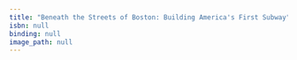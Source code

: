 ```yaml
---
title: "Beneath the Streets of Boston: Building America's First Subway"
isbn: null
binding: null
image_path: null
---
```

